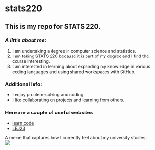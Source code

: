 # stats220

## **This is my repo for STATS 220.**

### *A little about me:*

1. I am undertaking a degree in computer science and statistics.
2. I am taking STATS 220 because it is part of my degree and I find the course interesting.
3. I am interested in learning about expanding my knowledge in various coding languages and using shared workspaces with GitHub.

### Additional Info:
- I enjoy problem-solving and coding.
- I like collaborating on projects and learning from others.

### Here are a couple of useful websites
- [learn code](https://www.w3schools.com/)
- [LBJ23](https://www.3blue1bron.com/login)

A meme that captures how I currently feel about my university studies:  
![](https://media3.giphy.com/media/v1.Y2lkPTc5MGI3NjExbzR2OWIwam5hdzAwbHV0ZXpienFiM3h2aWJkcjBtNDl3ZnRtOXQ2YSZlcD12MV9pbnRlcm5hbF9naWZfYnlfaWQmY3Q9Zw/IPbS5R4fSUl5S/giphy.gif)

